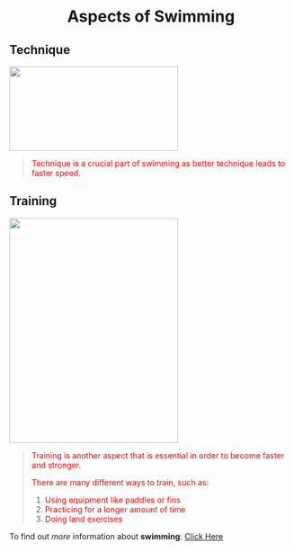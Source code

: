 # <center> Aspects of Swimming </center>

## Technique
<img src="https://d32ydbgkw6ghe6.cloudfront.net/production/uploads/cover_images/dcb1c8ce2677774579e854d473897f11ec4c/i1080x475.jpg" width="300" height="150">

> <font color="red"> Technique is a crucial part of swimming as better technique leads to faster speed. </font>

## Training
<img src="http://cen.acs.org/content/dam/cen/94/31/09431-cover-openercxd.jpg" width="300" height="400">

> <font color="red"> Training is another aspect that is essential in order to become faster and stronger. </font>
>
> <font color="red"> There are many different ways to train, such as: </font>
> 1. <font color="red"> Using equipment like paddles or fins </font>
> 2. <font color="red"> Practicing for a longer amount of time </font>
> 3. <font color="red"> Doing land exercises </font>


To find out *more* information about **swimming**: [Click Here](https://en.wikipedia.org/wiki/Swimming)
